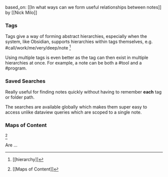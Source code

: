 
based_on: [[In what ways can we form useful relationships between notes]] by [[Nick Milo]]

### Tags

Tags give a way of forming abstract hierarchies, especially when the system, like Obsidian, supports hierarchies within tags themselves, e.g. #call/work/me/very/deep/note [^1]

Using multiple tags is even better as the tag can then exist in multiple hierarchies at once.
For example, a note can be both a #tool and a #program.
### Saved Searches

Really useful for finding notes quickly without having to remember **each** tag or folder path.

The searches are available globally which makes them super easy to access unlike dataview queries which are scoped to a single note.

### Maps of Content
[^2]

Are ...


[^1]: [[hierarchy]]
[^2]: [[Maps of Content]]